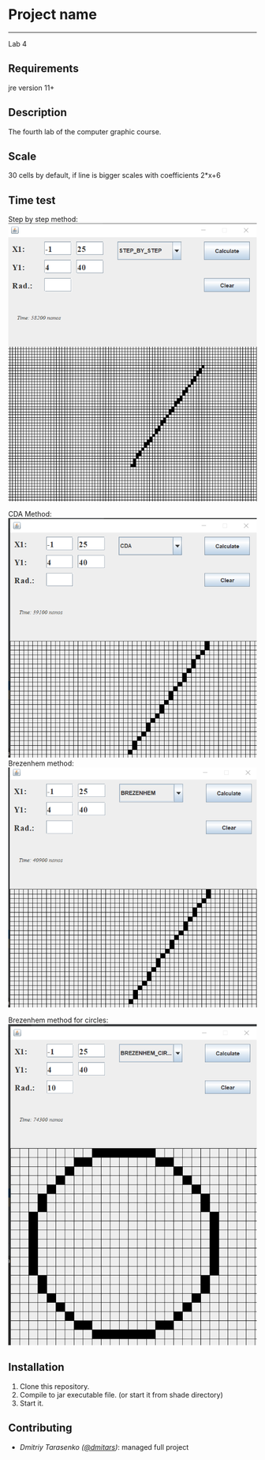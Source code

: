 # Project name
----
Lab 4

Requirements
----
jre version 11+ 

Description
----
The fourth lab of the computer graphic course.

Scale
----
30 cells by default, if line is bigger scales with coefficients 2*x+6

Time test
----

Step by step method:<br>
![stepByStep](https://github.com/dmitars/Computer_Graphics/blob/lab4/doc/img/stepByStep.png)
<br>

CDA Method:<br>
![CDA](https://github.com/dmitars/Computer_Graphics/blob/lab4/doc/img/CDA.png)
<br>
Brezenhem method:<br>
![brezenhem](https://github.com/dmitars/Computer_Graphics/blob/lab4/doc/img/Brezenhem.png)
<br>

Brezenhem method for circles:<br>
![brezenhem circle](https://github.com/dmitars/Computer_Graphics/blob/lab4/doc/img/circle.png)
<br>
 
Installation
----
1. Clone this repository.
2. Compile to jar executable file. (or start it from shade directory)
3. Start it.

Contributing
----
* _Dmitriy Tarasenko ([@dmitars](github.com/dmitars))_: managed full project
